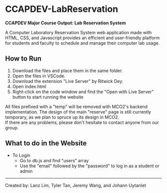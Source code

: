 # CCAPDEV-LabReservation
**CCAPDEV Major Course Output: Lab Reservation System**

A Computer Laboratory Reservation System web application made with HTML, CSS, and Javascript provides an efficient and user-friendly platform for students and faculty to schedule and manage their computer lab usage.


## How to Run
1. Download the files and place them in the same folder.
2. Open the files in VSCode.
3. Download the extension "Live Server" by Ritwick Dey.
4. Open index.html
5. Right-click on the code window and find the "Open with Live Server" button to start running the website

All files prefixed with a "temp" will be removed with MCO2's backend implementation.
The design of the main "reserve" page is still currently temporary, as we plan to spruce up its design in MCO2.<br>
If there are any problems, please don't hesitate to contact anyone from our group.

## What to do in the Website
- To Login
  - Go to db.js and find "users" array
  - Use the "email" followed by the "password" to log in as a student or admin

---

Created by: Lanz Lim, Tyler Tan, Jeremy Wang, and Johann Uytanlet
